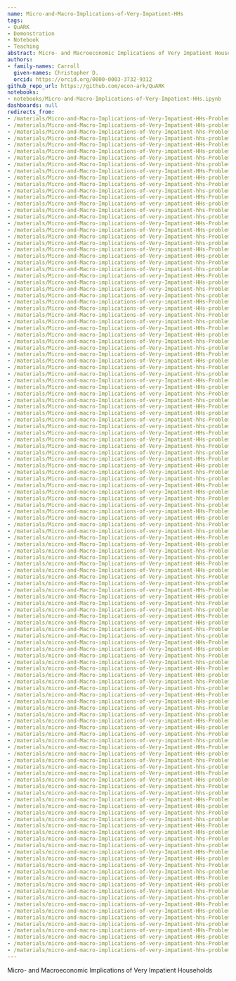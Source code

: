```yaml
---
name: Micro-and-Macro-Implications-of-Very-Impatient-HHs
tags:
- QuARK
- Demonstration
- Notebook
- Teaching
abstract: Micro- and Macroeconomic Implications of Very Impatient Households
authors:
- family-names: Carroll
  given-names: Christopher D.
  orcid: https://orcid.org/0000-0003-3732-9312
github_repo_url: https://github.com/econ-ark/QuARK
notebooks:
- notebooks/Micro-and-Macro-Implications-of-Very-Impatient-HHs.ipynb
dashboards: null
redirects_from:
- /materials/Micro-and-Macro-Implications-of-Very-Impatient-HHs-Problems
- /materials/Micro-and-Macro-Implications-of-Very-Impatient-HHs-problems
- /materials/Micro-and-Macro-Implications-of-Very-Impatient-hhs-Problems
- /materials/Micro-and-Macro-Implications-of-Very-Impatient-hhs-problems
- /materials/Micro-and-Macro-Implications-of-Very-impatient-HHs-Problems
- /materials/Micro-and-Macro-Implications-of-Very-impatient-HHs-problems
- /materials/Micro-and-Macro-Implications-of-Very-impatient-hhs-Problems
- /materials/Micro-and-Macro-Implications-of-Very-impatient-hhs-problems
- /materials/Micro-and-Macro-Implications-of-very-Impatient-HHs-Problems
- /materials/Micro-and-Macro-Implications-of-very-Impatient-HHs-problems
- /materials/Micro-and-Macro-Implications-of-very-Impatient-hhs-Problems
- /materials/Micro-and-Macro-Implications-of-very-Impatient-hhs-problems
- /materials/Micro-and-Macro-Implications-of-very-impatient-HHs-Problems
- /materials/Micro-and-Macro-Implications-of-very-impatient-HHs-problems
- /materials/Micro-and-Macro-Implications-of-very-impatient-hhs-Problems
- /materials/Micro-and-Macro-Implications-of-very-impatient-hhs-problems
- /materials/Micro-and-Macro-implications-of-Very-Impatient-HHs-Problems
- /materials/Micro-and-Macro-implications-of-Very-Impatient-HHs-problems
- /materials/Micro-and-Macro-implications-of-Very-Impatient-hhs-Problems
- /materials/Micro-and-Macro-implications-of-Very-Impatient-hhs-problems
- /materials/Micro-and-Macro-implications-of-Very-impatient-HHs-Problems
- /materials/Micro-and-Macro-implications-of-Very-impatient-HHs-problems
- /materials/Micro-and-Macro-implications-of-Very-impatient-hhs-Problems
- /materials/Micro-and-Macro-implications-of-Very-impatient-hhs-problems
- /materials/Micro-and-Macro-implications-of-very-Impatient-HHs-Problems
- /materials/Micro-and-Macro-implications-of-very-Impatient-HHs-problems
- /materials/Micro-and-Macro-implications-of-very-Impatient-hhs-Problems
- /materials/Micro-and-Macro-implications-of-very-Impatient-hhs-problems
- /materials/Micro-and-Macro-implications-of-very-impatient-HHs-Problems
- /materials/Micro-and-Macro-implications-of-very-impatient-HHs-problems
- /materials/Micro-and-Macro-implications-of-very-impatient-hhs-Problems
- /materials/Micro-and-Macro-implications-of-very-impatient-hhs-problems
- /materials/Micro-and-macro-Implications-of-Very-Impatient-HHs-Problems
- /materials/Micro-and-macro-Implications-of-Very-Impatient-HHs-problems
- /materials/Micro-and-macro-Implications-of-Very-Impatient-hhs-Problems
- /materials/Micro-and-macro-Implications-of-Very-Impatient-hhs-problems
- /materials/Micro-and-macro-Implications-of-Very-impatient-HHs-Problems
- /materials/Micro-and-macro-Implications-of-Very-impatient-HHs-problems
- /materials/Micro-and-macro-Implications-of-Very-impatient-hhs-Problems
- /materials/Micro-and-macro-Implications-of-Very-impatient-hhs-problems
- /materials/Micro-and-macro-Implications-of-very-Impatient-HHs-Problems
- /materials/Micro-and-macro-Implications-of-very-Impatient-HHs-problems
- /materials/Micro-and-macro-Implications-of-very-Impatient-hhs-Problems
- /materials/Micro-and-macro-Implications-of-very-Impatient-hhs-problems
- /materials/Micro-and-macro-Implications-of-very-impatient-HHs-Problems
- /materials/Micro-and-macro-Implications-of-very-impatient-HHs-problems
- /materials/Micro-and-macro-Implications-of-very-impatient-hhs-Problems
- /materials/Micro-and-macro-Implications-of-very-impatient-hhs-problems
- /materials/Micro-and-macro-implications-of-Very-Impatient-HHs-Problems
- /materials/Micro-and-macro-implications-of-Very-Impatient-HHs-problems
- /materials/Micro-and-macro-implications-of-Very-Impatient-hhs-Problems
- /materials/Micro-and-macro-implications-of-Very-Impatient-hhs-problems
- /materials/Micro-and-macro-implications-of-Very-impatient-HHs-Problems
- /materials/Micro-and-macro-implications-of-Very-impatient-HHs-problems
- /materials/Micro-and-macro-implications-of-Very-impatient-hhs-Problems
- /materials/Micro-and-macro-implications-of-Very-impatient-hhs-problems
- /materials/Micro-and-macro-implications-of-very-Impatient-HHs-Problems
- /materials/Micro-and-macro-implications-of-very-Impatient-HHs-problems
- /materials/Micro-and-macro-implications-of-very-Impatient-hhs-Problems
- /materials/Micro-and-macro-implications-of-very-Impatient-hhs-problems
- /materials/Micro-and-macro-implications-of-very-impatient-HHs-Problems
- /materials/Micro-and-macro-implications-of-very-impatient-HHs-problems
- /materials/Micro-and-macro-implications-of-very-impatient-hhs-Problems
- /materials/Micro-and-macro-implications-of-very-impatient-hhs-problems
- /materials/micro-and-Macro-Implications-of-Very-Impatient-HHs-Problems
- /materials/micro-and-Macro-Implications-of-Very-Impatient-HHs-problems
- /materials/micro-and-Macro-Implications-of-Very-Impatient-hhs-Problems
- /materials/micro-and-Macro-Implications-of-Very-Impatient-hhs-problems
- /materials/micro-and-Macro-Implications-of-Very-impatient-HHs-Problems
- /materials/micro-and-Macro-Implications-of-Very-impatient-HHs-problems
- /materials/micro-and-Macro-Implications-of-Very-impatient-hhs-Problems
- /materials/micro-and-Macro-Implications-of-Very-impatient-hhs-problems
- /materials/micro-and-Macro-Implications-of-very-Impatient-HHs-Problems
- /materials/micro-and-Macro-Implications-of-very-Impatient-HHs-problems
- /materials/micro-and-Macro-Implications-of-very-Impatient-hhs-Problems
- /materials/micro-and-Macro-Implications-of-very-Impatient-hhs-problems
- /materials/micro-and-Macro-Implications-of-very-impatient-HHs-Problems
- /materials/micro-and-Macro-Implications-of-very-impatient-HHs-problems
- /materials/micro-and-Macro-Implications-of-very-impatient-hhs-Problems
- /materials/micro-and-Macro-Implications-of-very-impatient-hhs-problems
- /materials/micro-and-Macro-implications-of-Very-Impatient-HHs-Problems
- /materials/micro-and-Macro-implications-of-Very-Impatient-HHs-problems
- /materials/micro-and-Macro-implications-of-Very-Impatient-hhs-Problems
- /materials/micro-and-Macro-implications-of-Very-Impatient-hhs-problems
- /materials/micro-and-Macro-implications-of-Very-impatient-HHs-Problems
- /materials/micro-and-Macro-implications-of-Very-impatient-HHs-problems
- /materials/micro-and-Macro-implications-of-Very-impatient-hhs-Problems
- /materials/micro-and-Macro-implications-of-Very-impatient-hhs-problems
- /materials/micro-and-Macro-implications-of-very-Impatient-HHs-Problems
- /materials/micro-and-Macro-implications-of-very-Impatient-HHs-problems
- /materials/micro-and-Macro-implications-of-very-Impatient-hhs-Problems
- /materials/micro-and-Macro-implications-of-very-Impatient-hhs-problems
- /materials/micro-and-Macro-implications-of-very-impatient-HHs-Problems
- /materials/micro-and-Macro-implications-of-very-impatient-HHs-problems
- /materials/micro-and-Macro-implications-of-very-impatient-hhs-Problems
- /materials/micro-and-Macro-implications-of-very-impatient-hhs-problems
- /materials/micro-and-macro-Implications-of-Very-Impatient-HHs-Problems
- /materials/micro-and-macro-Implications-of-Very-Impatient-HHs-problems
- /materials/micro-and-macro-Implications-of-Very-Impatient-hhs-Problems
- /materials/micro-and-macro-Implications-of-Very-Impatient-hhs-problems
- /materials/micro-and-macro-Implications-of-Very-impatient-HHs-Problems
- /materials/micro-and-macro-Implications-of-Very-impatient-HHs-problems
- /materials/micro-and-macro-Implications-of-Very-impatient-hhs-Problems
- /materials/micro-and-macro-Implications-of-Very-impatient-hhs-problems
- /materials/micro-and-macro-Implications-of-very-Impatient-HHs-Problems
- /materials/micro-and-macro-Implications-of-very-Impatient-HHs-problems
- /materials/micro-and-macro-Implications-of-very-Impatient-hhs-Problems
- /materials/micro-and-macro-Implications-of-very-Impatient-hhs-problems
- /materials/micro-and-macro-Implications-of-very-impatient-HHs-Problems
- /materials/micro-and-macro-Implications-of-very-impatient-HHs-problems
- /materials/micro-and-macro-Implications-of-very-impatient-hhs-Problems
- /materials/micro-and-macro-Implications-of-very-impatient-hhs-problems
- /materials/micro-and-macro-implications-of-Very-Impatient-HHs-Problems
- /materials/micro-and-macro-implications-of-Very-Impatient-HHs-problems
- /materials/micro-and-macro-implications-of-Very-Impatient-hhs-Problems
- /materials/micro-and-macro-implications-of-Very-Impatient-hhs-problems
- /materials/micro-and-macro-implications-of-Very-impatient-HHs-Problems
- /materials/micro-and-macro-implications-of-Very-impatient-HHs-problems
- /materials/micro-and-macro-implications-of-Very-impatient-hhs-Problems
- /materials/micro-and-macro-implications-of-Very-impatient-hhs-problems
- /materials/micro-and-macro-implications-of-very-Impatient-HHs-Problems
- /materials/micro-and-macro-implications-of-very-Impatient-HHs-problems
- /materials/micro-and-macro-implications-of-very-Impatient-hhs-Problems
- /materials/micro-and-macro-implications-of-very-Impatient-hhs-problems
- /materials/micro-and-macro-implications-of-very-impatient-HHs-Problems
- /materials/micro-and-macro-implications-of-very-impatient-HHs-problems
- /materials/micro-and-macro-implications-of-very-impatient-hhs-Problems
- /materials/micro-and-macro-implications-of-very-impatient-hhs-problems
---
```


Micro- and Macroeconomic Implications of Very Impatient Households
